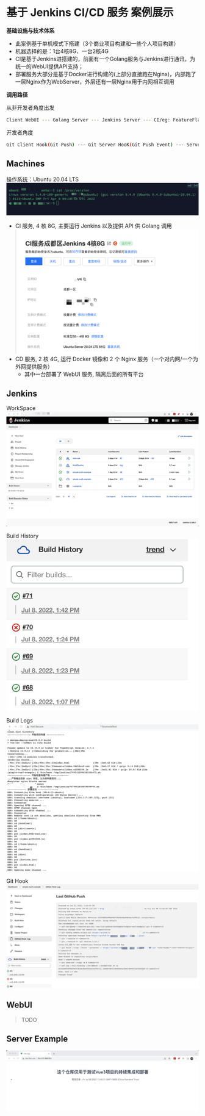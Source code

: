 # 基于 Jenkins CI/CD 服务 案例展示

**基础设施与技术体系**
- 此案例基于单机模式下搭建（3个商业项目构建和一些个人项目构建）
- 机器选择的是：1台4核8G、一台2核4G
- CI是基于Jenkins进搭建的，前面有一个Golang服务与Jenkins进行通讯，为统一的WebUI提供API支持；
- 部署服务大部分是基于Docker进行构建的(上部分直接跑在Nginx)，内部跑了一层Nginx作为WebServer，外层还有一层Nginx用于内网相互调用

**调用路径**

从非开发者角度出发

```bash
Client WebUI --- Golang Server --- Jenkins Server --- CI/eg: FeatureFlag/GithubServer --- CD/Docker And Nginx --- Client WebUI/Github/Email
```

开发者角度

```bash
Git Client Hook(Git Push) --- Git Server HooK(Git Push Event) --- Server Pull SCM Trigger/Hook  --- CD/Docker And Nginx --- Github/Email
```

## Machines

操作系统：Ubuntu 20.04 LTS
![CD](./images/CD.png)

- CI 服务, 4 核 8G, 主要运行 Jenkins 以及提供 API 供 Golang 调用
  ![CIService](./images/ci-service.png)
- CD 服务, 2 核 4G, 运行 Docker 镜像和 2 个 Nginx 服务（一个对内网/一个为外网提供服务）
  - 其中一台部署了 WebUI 服务, 隔离后面的所有平台

## Jenkins

WorkSpace
![workspace](./images/workspace.png)

Build History
![History](./images/history.png)

Build Logs
![Logs](./images/log.png)

Git Hook
![GitHook](./images/githook.png)

## WebUI

> TODO

## Server Example

![Demo](./images/demo.png)
